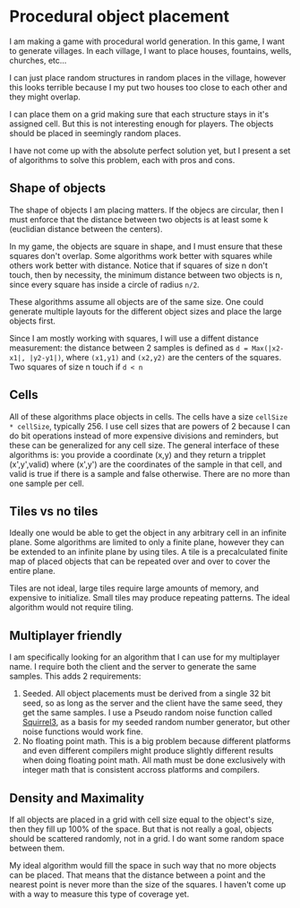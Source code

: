 # Procedural object placement

I am making a game with procedural world generation.
In this game, I want to generate villages.
In each village, I want to place houses, fountains, wells, churches, etc...

I can just place random structures in random places in the village,  however this looks terrible because I my put two houses too close to each other and they might overlap.

I can place them on a grid making sure that each structure stays in it's assigned cell. But this is not interesting enough for players. The objects should be placed in seemingly random places.

I have not come up with the absolute perfect solution yet, but I present a set of algorithms to solve this problem, each with pros and cons.

## Shape of objects

The shape of objects I am placing matters.  If the objecs are circular, then I must enforce that the distance between two objects is at least some k (euclidian distance between the centers).

In my game, the objects are square in shape, and I must ensure that these squares don't overlap.  Some algorithms work better with squares while others work better with distance. Notice that if squares of size n don't touch, then by necessity, the minimum distance between two objects is n, since every square has inside a circle of radius `n/2`.

These algorithms assume all objects are of the same size.  One could generate multiple layouts for the different object sizes and place the large objects first.

Since I am mostly working with squares, I will use a diffent distance measurement:  the distance between 2 samples is defined as `d = Max(|x2-x1|, |y2-y1|)`, where `(x1,y1)` and `(x2,y2)` are the centers of the squares.  Two squares of size n touch if `d < n` 

## Cells

All of these algorithms place objects in cells.  The cells have a size `cellSize * cellSize`, typically 256.  I use cell sizes that are powers of 2 because I can do bit operations instead of more expensive divisions and reminders,  but these can be generalized for any cell size.
The general interface of these algorithms is:  you provide a coordinate (x,y) and they return a tripplet (x',y',valid)  where (x',y') are the coordinates of the sample in that cell, and valid is true if there is a sample and false otherwise. 
There are no more than one sample per cell.

## Tiles vs no tiles

Ideally one would be able to get the object in any arbitrary cell in an infinite plane.
Some algorithms are limited to only a finite plane, however they can be extended to an infinite plane by using tiles.
A tile is a precalculated finite map of placed objects that can be repeated over and over to cover the entire plane.

Tiles are not ideal, large tiles require large amounts of memory, and expensive to initialize. Small tiles may produce repeating patterns. 
The ideal algorithm would not require tiling.

## Multiplayer friendly

I am specifically looking for an algorithm that I can use for my multiplayer name.  I require both the client and the server to generate the same samples. This adds 2 requirements:

1) Seeded.  All object placements must be derived from a single 32 bit seed,  so as long as the server and the client have the same seed, they get the same samples. I use a Pseudo random noise function called [Squirrel3](https://www.youtube.com/watch?v=LWFzPP8ZbdU), as a basis for my seeded random number generator, but other noise functions would work fine.
2) No floating point math. This is a big problem because different platforms and even different compilers might produce slightly different results when doing floating point math.  All math must be done exclusively with integer math that is consistent accross platforms and compilers.

## Density and Maximality

If all objects are placed in a grid with cell size equal to the object's size, then they fill up 100% of the space.
But that is not really a goal,  objects should be scattered randomly, not in a grid. I do want some random space between them.

My ideal algorithm would fill the space in such way that no more objects can be placed. That means that the distance between a point and the nearest point is never more than the size of the squares.  I haven't come up with a way to measure this type of coverage yet.

